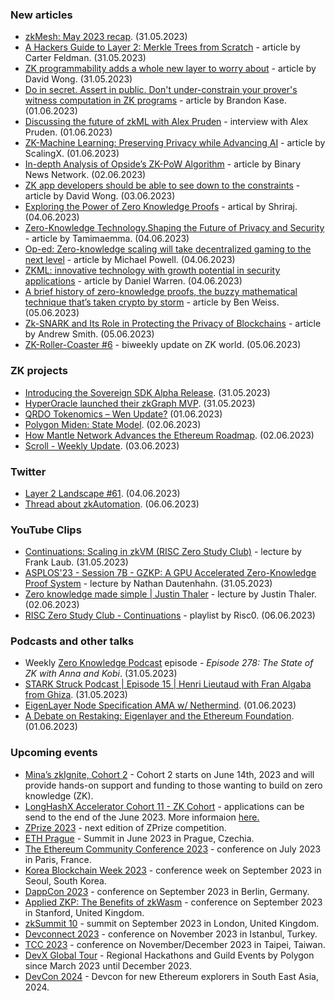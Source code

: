 ### New articles 
* [zkMesh: May 2023 recap](https://zkmesh.substack.com/p/zkmesh-may-2023-recap). (31.05.2023)
* [A Hackers Guide to Layer 2: Merkle Trees from Scratch](https://medium.com/@carterfeldman/a-hackers-guide-to-layer-2-merkle-trees-from-scratch-f682fc31bced) - article by Carter Feldman. (31.05.2023)
* [ZK programmability adds a whole new layer to worry about](https://www.zksecurity.xyz/blog/posts/zksecurity/) - article by David Wong. (31.05.2023)
* [Do in secret. Assert in public. Don't under-constrain your prover's witness computation in ZK programs](https://www.zksecurity.xyz/blog/posts/underconstrain-bugs/) - article by Brandon Kase. (01.06.2023)
* [Discussing the future of zkML with Alex Pruden](https://medium.com/@daniloflavus/discussing-the-future-of-zkml-with-alex-pruden-46e6df736f28) - interview with Alex Pruden. (01.06.2023)
* [ZK-Machine Learning: Preserving Privacy while Advancing AI](https://medium.com/@scalingx/zk-machine-learning-preserving-privacy-while-advancing-ai-2c7fa2d0af4d) - article by ScalingX. (01.06.2023)
* [In-depth Analysis of Opside’s ZK-PoW Algorithm](https://www.digitaljournal.com/pr/news/binary-news-network/in-depth-analysis-of-opside-s-zk-pow-algorithm) - article by Binary News Network. (02.06.2023)
* [ZK app developers should be able to see down to the constraints](https://www.zksecurity.xyz/blog/posts/noname/) - article by David Wong. (03.06.2023)
* [Exploring the Power of Zero Knowledge Proofs](https://medium.com/@shriiii/exploring-the-power-of-zero-knowledge-proofs-4e1be31daa09) - artical by Shriraj. (04.06.2023)
* [Zero-Knowledge Technology.Shaping the Future of Privacy and Security](https://medium.com/@tamimaemma16/zero-knowledge-technology-shaping-the-future-of-privacy-and-security-d113b4569674) - article by Tamimaemma. (04.06.2023)
* [Op-ed: Zero-knowledge scaling will take decentralized gaming to the next level](https://cryptoslate.com/zero-knowledge-scaling-will-take-decentralized-gaming-to-the-next-level/) - article by Michael Powell. (04.06.2023)
* [ZKML: innovative technology with growth potential in security applications](https://cryptosaurus.tech/zkml-innovative-technology-with-growth-potential-in-security-applications/) - article by Daniel Warren. (04.06.2023)
* [A brief history of zero-knowledge proofs, the buzzy mathematical technique that’s taken crypto by storm](https://fortune.com/crypto/2023/06/05/zero-knowledge-proofs-history-zk-rollups-cryptography-zcash/) - article by Ben Weiss. (05.06.2023)
* [Zk-SNARK and Its Role in Protecting the Privacy of Blockchains](https://www.thecoinrepublic.com/2023/06/05/zk-snark-and-its-role-in-protecting-the-privacy-of-blockchains/) - article by Andrew Smith. (05.06.2023)
* [ZK-Roller-Coaster #6](https://taiko.mirror.xyz/7BwxX8eR_dW2jihpAk6V10X4qKG0X7NKs_l3Me1pLNs) - biweekly update on ZK world. (05.06.2023)

### ZK projects
* [Introducing the Sovereign SDK Alpha Release](https://mirror.xyz/sovlabs.eth/F0kZYjBCE3bwo-GcOZ0bFsV1nrA2UlGq7KaH0JrP3x4). (31.05.2023)
* [HyperOracle launched their zkGraph MVP](https://twitter.com/HyperOracle/status/1663719032573550593). (31.05.2023)
* [QRDO Tokenomics – Wen Update?](https://www.qredo.com/blog/qrdo-tokenomics-wen-update) (01.06.2023)
* [Polygon Miden: State Model](https://polygon.technology/blog/polygon-miden-state-model). (02.06.2023)
* [How Mantle Network Advances the Ethereum Roadmap](https://medium.com/0xmantle/how-mantle-network-advances-the-ethereum-roadmap-14035d4593aa). (02.06.2023)
* [Scroll - Weekly Update](https://twitter.com/Scroll_ZKP/status/1664769892871204864). (03.06.2023)

### Twitter
* [Layer 2 Landscape #61](https://twitter.com/bitsplaining/status/1665423476273065986). (04.06.2023)
* [Thread about zkAutomation](https://twitter.com/HyperOracle/status/1665850997389004800). (06.06.2023)

### YouTube Clips
* [Continuations: Scaling in zkVM (RISC Zero Study Club)](https://www.youtube.com/watch?v=h1qWnf-M5lo) - lecture by Frank Laub. (31.05.2023) 
* [ASPLOS'23 - Session 7B - GZKP: A GPU Accelerated Zero-Knowledge Proof System](https://www.youtube.com/watch?v=5HsW8iQRUk8) - lecture by Nathan Dautenhahn. (31.05.2023)
* [Zero knowledge made simple | Justin Thaler](https://www.youtube.com/watch?v=7SwTy1MCgEY) - lecture by Justin Thaler. (02.06.2023)
* [RISC Zero Study Club - Continuations](https://www.youtube.com/watch?v=v4HIwaqmIxk&list=PLcPzhUaCxlCirUkJY0ltpjdtzWcz5U_6y) - playlist by Risc0. (06.06.2023)

### Podcasts and other talks
* Weekly [Zero Knowledge Podcast](https://zeroknowledge.fm/278-2/) episode - *Episode 278: The State of ZK with Anna and Kobi*. (31.05.2023) 
* [STARK Struck Podcast | Episode 15 | Henri Lieutaud with Fran Algaba from Ghiza](https://www.youtube.com/watch?v=hZhaw8uBovg). (31.05.2023)
* [EigenLayer Node Specification AMA w/ Nethermind](https://twitter.com/eigenlayer/status/1663670519219077120). (01.06.2023)
* [A Debate on Restaking: Eigenlayer and the Ethereum Foundation](https://twitter.com/ether_fi/status/1663604487934689281). (01.06.2023)

### Upcoming events
* [Mina’s zkIgnite, Cohort 2](https://minaprotocol.com/join-zkignite-cohort-2?utm_medium=social&utm_source=twitter&utm_campaign=zkignite/) - Cohort 2 starts on June 14th, 2023 and will provide hands-on support and funding to those wanting to build on zero knowledge (ZK).
* [LongHashX Accelerator Cohort 11 - ZK Cohort](https://longhashventures.typeform.com/ZKCohort?typeform-source=t.co) - applications can be send to the end of the June 2023. More informaion [here.](https://www.longhash.vc/accelerator/zk-accelerator/)
* [ZPrize 2023](https://www.zprize.io/blog/announcing-zprize-2023) - next edition of ZPrize competition.
* [ETH Prague](https://ethprague.com/) - Summit in June 2023 in Prague, Czechia.
* [The Ethereum Community Conference 2023](https://www.ethcc.io/) - conference on July 2023 in Paris, France.
* [Korea Blockchain Week 2023](https://koreablockchainweek.com/) - conference week on September 2023 in Seoul, South Korea. 
* [DappCon 2023](https://www.dappcon.io/#about) - conference on September 2023 in Berlin, Germany.
* [Applied ZKP: The Benefits of zkWasm](https://law.stanford.edu/codex-the-stanford-center-for-legal-informatics/projects/zero-knowledge-cryptography/) - conference on September 2023 in Stanford, United Kingdom.
* [zkSummit 10](https://www.zksummit.com/) - summit on September 2023 in London, United Kingdom.
* [Devconnect 2023](https://devconnect.org/) - conference on November 2023 in Istanbul, Turkey.
* [TCC 2023](https://tcc.iacr.org/2023/) - conference on November/December 2023 in Taipei, Taiwan.
* [DevX Global Tour](https://polygon.technology/blog/polygon-labs-announces-devx-global-tour) - Regional Hackathons and Guild Events by Polygon since March 2023 until December 2023.
* [DevCon 2024](https://devcon.org/) - Devcon for new Ethereum explorers in South East Asia, 2024.
